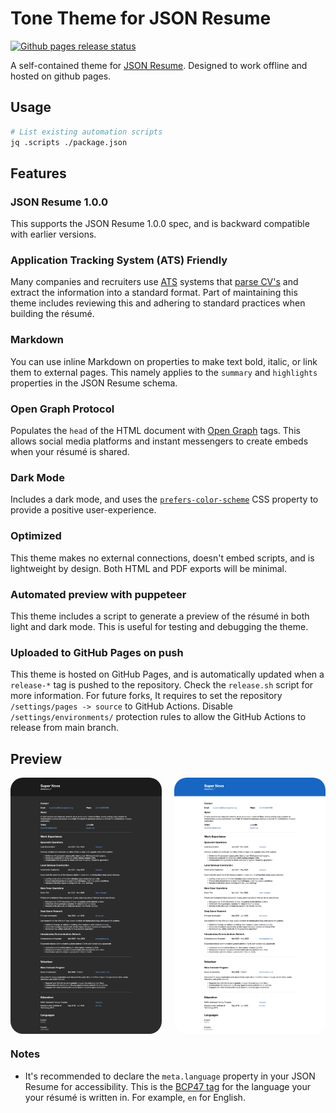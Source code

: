 # Tone Theme for JSON Resume

[![Github pages release status](https://github.com/hgosansn/jsonresume-theme-tone/actions/workflows/github_pages_hosting.yml/badge.svg?event=push)](https://github.com/hgosansn/jsonresume-theme-tone/actions/workflows/github_pages_hosting.yml)

A self-contained theme for [JSON Resume](http://jsonresume.org/). 
Designed to work offline and hosted on github pages.

## Usage

```sh
# List existing automation scripts
jq .scripts ./package.json
```

## Features

### JSON Resume 1.0.0

This supports the JSON Resume 1.0.0 spec, and is backward compatible with earlier versions.

### Application Tracking System (ATS) Friendly

Many companies and recruiters use [ATS](https://en.wikipedia.org/wiki/Applicant_tracking_system) systems that [parse CV's](https://en.wikipedia.org/wiki/R%C3%A9sum%C3%A9_parsing) and extract the information into a standard format. Part of maintaining this theme includes reviewing this and adhering to standard practices when building the résumé.

### Markdown

You can use inline Markdown on properties to make text bold, italic, or link them to external pages. This namely applies to the `summary` and `highlights` properties in the JSON Resume schema.

### Open Graph Protocol

Populates the `head` of the HTML document with [Open Graph](https://ogp.me/) tags. This allows social media platforms and instant messengers to create embeds when your résumé is shared.

### Dark Mode

Includes a dark mode, and uses the [`prefers-color-scheme`](https://developer.mozilla.org/en-US/docs/Web/CSS/@media/prefers-color-scheme) CSS property to provide a positive user-experience.

### Optimized

This theme makes no external connections, doesn't embed scripts, and is lightweight by design. Both HTML and PDF exports will be minimal.

### Automated preview with puppeteer

This theme includes a script to generate a preview of the résumé in both light and dark mode. This is useful for testing and debugging the theme.

### Uploaded to GitHub Pages on push

This theme is hosted on GitHub Pages, and is automatically updated when a `release-*` tag is pushed to the repository.
Check the `release.sh` script for more information.
For future forks, It requires to set the repository `/settings/pages -> source` to GitHub Actions.
Disable `/settings/environments/` protection rules to allow the GitHub Actions to release from main branch.

## Preview

<div style="display: flex; justify-content: space-between; gap: 20px;">
    <img 
      src="./assets/preview-dark.png" 
      alt="Preview of Dark Tone theme for JSON Resume in dark mode." 
      style="width: 48%; border-radius: 20px; overflow: hidden;">
    <img 
      src="./assets/preview-light.png" 
      alt="Preview of Light Tone theme for JSON Resume." 
      style="width: 48%; border-radius: 20px; overflow: hidden;">
</div>

### Notes

* It's recommended to declare the `meta.language` property in your JSON Resume for accessibility. This is the [BCP47 tag](https://developer.mozilla.org/docs/Web/HTML/Global_attributes/lang#language_tag_syntax) for the language your your résumé is written in. For example, `en` for English.
